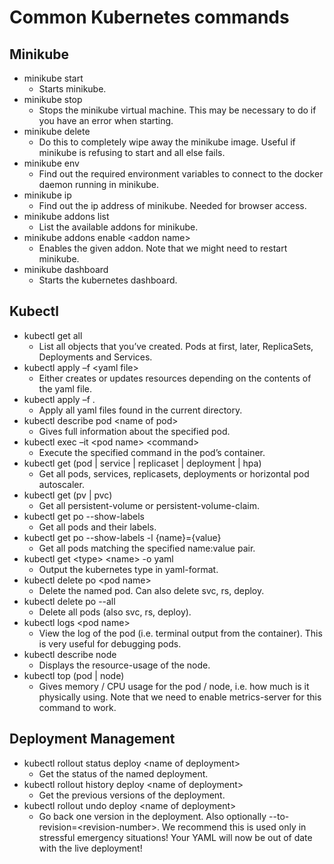 # Common Kubernetes commands

## Minikube
- minikube start
    - Starts minikube.
- minikube stop
    - Stops the minikube virtual machine. This may be necessary to do if you have an error when starting.
- minikube delete
    - Do this to completely wipe away the minikube image. Useful if minikube is refusing to start and all else fails.
- minikube env
    - Find out the required environment variables to connect to the docker daemon running in minikube.
- minikube ip
    - Find out the ip address of minikube. Needed for browser access.
- minikube addons list
  - List the available  addons for minikube.
- minikube addons enable \<addon name> 
  - Enables the given addon. Note that we might need to restart minikube.
- minikube dashboard
  - Starts the kubernetes dashboard.

## Kubectl
- kubectl get all
    - List all objects that you’ve created. Pods at first, later, ReplicaSets, Deployments and Services.
- kubectl apply –f \<yaml file>
    - Either creates or updates resources depending on the contents of the yaml file.
- kubectl apply –f .
    - Apply all yaml files found in the current directory.
- kubectl describe pod \<name of pod>
    - Gives full information about the specified pod.
- kubectl exec –it \<pod name> \<command>
    - Execute the specified command in the pod’s container.
- kubectl get (pod | service | replicaset | deployment | hpa)
    - Get all pods, services, replicasets, deployments or horizontal pod autoscaler.
- kubectl get (pv | pvc)
    - Get all persistent-volume or persistent-volume-claim.
- kubectl get po --show-labels
    - Get all pods and their labels.
- kubectl get po --show-labels -l {name}={value}
    - Get all pods matching the specified name:value pair.
- kubectl get \<type> \<name> -o yaml
    - Output the kubernetes type in yaml-format.
- kubectl delete po \<pod name>
    - Delete the named pod. Can also delete svc, rs, deploy.
- kubectl delete po --all
    - Delete all pods (also svc, rs, deploy).
- kubectl logs \<pod name>
    - View the log of the pod (i.e. terminal output from the container). This is very useful for debugging pods.
- kubectl describe node
  - Displays the resource-usage of the node.
- kubectl top (pod | node)
  - Gives memory / CPU usage for the pod / node, i.e. how much is it physically using. Note that we need to enable metrics-server for this command to work.

## Deployment Management
- kubectl rollout status deploy \<name of deployment>
    - Get the status of the named deployment.
- kubectl rollout history deploy \<name of deployment>
    - Get the previous versions of the deployment.
- kubectl rollout undo deploy \<name of deployment>
    - Go back one version in the deployment. Also optionally --to-revision=\<revision-number>. We recommend this is used only in stressful emergency situations! Your YAML will now be out of date with the live deployment! 
